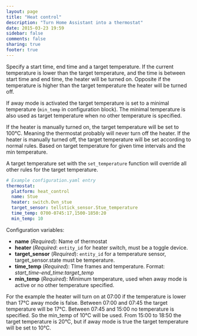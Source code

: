 ```yaml
---
layout: page
title: "Heat control"
description: "Turn Home Assistant into a thermostat"
date: 2015-03-23 19:59
sidebar: false
comments: false
sharing: true
footer: true
---
```


Specify a start time, end time and a target temperature. If the current temperature is lower than the target temperature,
and the time is between start time and end time, the heater will be turned on. Opposite if the temperature is higher than the
target temperature the heater will be turned off.

If away mode is activated the target temperature is set to a minimal temperature (`min_temp` in configuration block). The minimal temperature is also used as target temperature when no other temperature is specified.

If the heater is manually turned on, the target temperature will be set to 100°C. Meaning the thermostat probably will never turn off the heater. If the heater is manually turned off, the target temperature will be set according to normal rules. Based on target temperature for given time intervals and the min temperature.

A target temperature set with the `set_temperature` function will override all other rules for the target temperature.

```yaml
# Example configuration.yaml entry
thermostat:
  platform: heat_control
  name: Stue
  heater: switch.Ovn_stue
  target_sensor: tellstick_sensor.Stue_temperature
  time_temp: 0700-0745:17,1500-1850:20
  min_temp: 10
```

Configuration variables:

- **name** (*Required*): Name of thermostat
- **heater** (*Required*: `entity_id` for heater switch, must be a toggle device.
- **target_sensor** (*Required*): `entity_id` for a temperature sensor, target_sensor.state must be temperature.
- **time_temp** (*Required*): TIme frames and temperature. Format: *start_time*-*end_time*:*target_temp*
- **min_temp** (*Required*): Minimum temperature, used when away mode is active or no other temperature specified.


For the example the heater will turn on at 07:00 if the temperature is lower than 17°C away mode is false. Between 07:00 and 07:45 the
target temperature will be 17°C. Between 07:45 and 15:00 no temperature is specified. So the min_temp of 10°C will be used. From 15:00 to 18:50 the target temperature is 20°C, but if away mode is true the target temperature will be set to 10°C.

